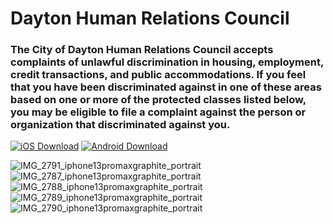 # Dayton Human Relations Council

### The City of Dayton Human Relations Council accepts complaints of unlawful discrimination in housing, employment, credit transactions, and public accommodations. If you feel that you have been discriminated against in one of these areas based on one or more of the protected classes listed below, you may be eligible to file a complaint against the person or organization that discriminated against you.

[![iOS Download](https://img.shields.io/badge/iOS%20Download-Click%20Here-blue?labelColor=black&style=for-the-badge&link=https://apps.apple.com/us/app/dayton-human-relations-council/id1552942651)](https://apps.apple.com/us/app/dayton-human-relations-council/id1552942651)
[![Android Download](https://img.shields.io/badge/Android%20Download-Click%20Here-green?labelColor=black&style=for-the-badge&link=https://play.google.com/store/apps/details?id=com.io.dayton_human_relations_council&hl=en_US&gl=US)](https://play.google.com/store/apps/details?id=com.io.dayton_human_relations_council&hl=en_US&gl=US)

![IMG_2791_iphone13promaxgraphite_portrait](https://user-images.githubusercontent.com/99027548/179419524-4bb4679a-df03-4bf6-97bd-516fbf74e1cd.png)
![IMG_2787_iphone13promaxgraphite_portrait](https://user-images.githubusercontent.com/99027548/179419519-620be69b-dc37-4f02-8cfe-4508b7bb3659.png)
![IMG_2788_iphone13promaxgraphite_portrait](https://user-images.githubusercontent.com/99027548/179419521-9e04e114-ca57-4119-ac1f-8166adc87f0a.png)
![IMG_2789_iphone13promaxgraphite_portrait](https://user-images.githubusercontent.com/99027548/179419522-abd74e54-cfa6-4dcd-935a-13f93f5b2dcf.png)
![IMG_2790_iphone13promaxgraphite_portrait](https://user-images.githubusercontent.com/99027548/179419523-b4f9d769-ea72-4fe3-80ab-1752d804d2cb.png) 
